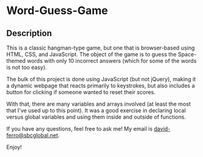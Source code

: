 # Word-Guess-Game
## Description
This is a classic hangman-type game, but one that is browser-based using HTML, CSS, and JavaScript.  The object of the game is to guess the Space-themed words with only 10 incorrect answers (which for some of the words is not too easy).

The bulk of this project is done using JavaScript (but not jQuery), making it a dynamic webpage that reacts primarily to keystrokes, but also includes a button for clicking if someone wanted to reset their scores.

With that, there are many variables and arrays involved (at least the most that I've used up to this point).  It was a good exercise in declaring local versus global variables and using them inside and outside of functions.

If you have any questions, feel free to ask me!  My email is david-ferro@sbcglobal.net.

Enjoy!